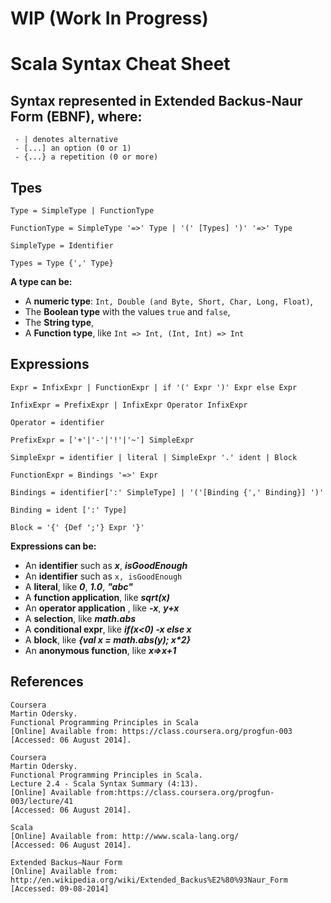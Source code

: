 <!--
scala-syntax-cs
===============

Some Scala syntax for personal use.
-->

# WIP (Work In Progress)

# Scala Syntax Cheat Sheet

## Syntax represented in Extended Backus-Naur Form (EBNF), where:
```
 - | denotes alternative
 - [...] an option (0 or 1)
 - {...} a repetition (0 or more)
```

## Tpes
```
Type = SimpleType | FunctionType

FunctionType = SimpleType '=>' Type | '(' [Types] ')' '=>' Type

SimpleType = Identifier

Types = Type {',' Type}
```
**A type can be:**

- A **numeric type**: ```Int, Double (and Byte, Short, Char, Long, Float)```,
- The **Boolean type** with the values ```true``` and ```false```,
- The **String type**,
- A **Function type**, like ```Int => Int, (Int, Int) => Int```

## Expressions

```
Expr = InfixExpr | FunctionExpr | if '(' Expr ')' Expr else Expr

InfixExpr = PrefixExpr | InfixExpr Operator InfixExpr

Operator = identifier

PrefixExpr = ['+'|'-'|'!'|'~'] SimpleExpr

SimpleExpr = identifier | literal | SimpleExpr '.' ident | Block

FunctionExpr = Bindings '=>' Expr

Bindings = identifier[':' SimpleType] | '('[Binding {',' Binding}] ')'

Binding = ident [':' Type]

Block = '{' {Def ';'} Expr '}'
```

**Expressions can be:**

- An **identifier** such as **_x_**, **_isGoodEnough_**
- An **identifier** such as ```x, isGoodEnough```
- A **literal**, like **_0_**, **_1.0_**, **_"abc"_**
- A **function application**, like **_sqrt(x)_**
- An **operator application** , like **_-x_**, **_y+x_**
- A **selection**, like **_math.abs_**
- A **conditional expr**, like **_if(x<0) -x else x_**
- A **block**, like **_{val x = math.abs(y); x*2}_**
- An **anonymous function**, like **_x=>x+1_**

## References

```
Coursera
Martin Odersky.
Functional Programming Principles in Scala
[Online] Available from: https://class.coursera.org/progfun-003
[Accessed: 06 August 2014].

Coursera
Martin Odersky.
Functional Programming Principles in Scala.
Lecture 2.4 - Scala Syntax Summary (4:13).
[Online] Available from:https://class.coursera.org/progfun-003/lecture/41
[Accessed: 06 August 2014].

Scala
[Online] Available from: http://www.scala-lang.org/
[Accessed: 06 August 2014].

Extended Backus–Naur Form
[Online] Available from: http://en.wikipedia.org/wiki/Extended_Backus%E2%80%93Naur_Form
[Accessed: 09-08-2014]
```


